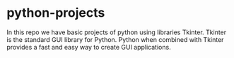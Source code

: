# python-projects

In this repo we have basic projects of python using libraries Tkinter.
Tkinter is the standard GUI library for Python. Python when combined with Tkinter provides a fast and easy way to create GUI applications.
